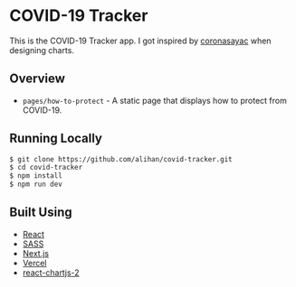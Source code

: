 # COVID-19 Tracker

This is the COVID-19 Tracker app. I got inspired by [coronasayac](https://coronasayac.com/) when designing charts.

## Overview

- `pages/how-to-protect` - A static page that displays how to protect from COVID-19.

## Running Locally

```bash
$ git clone https://github.com/alihan/covid-tracker.git
$ cd covid-tracker
$ npm install
$ npm run dev
```

## Built Using

- [React](https://reactjs.org/)
- [SASS](https://sass-lang.com/)
- [Next.js](https://nextjs.org/)
- [Vercel](https://vercel.com)
- [react-chartjs-2](https://github.com/jerairrest/react-chartjs-2)
